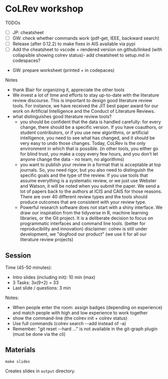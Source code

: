 # CoLRev workshop

TODOs

- [ ] JP: cheatsheet
- [ ] GW: check whether commands work (pdf-get, IEEE, backward search)
- [ ] Release (after 0.12.2) to make fixes in AIS available via pypi
- [ ] Add the cheatsheet to vscode + rendered version on github/linked (with collapsible showing colrev status)- add cheatsheet to setup.md in codespaces?
- GW: prepare worksheet (printed + in codepaces)


Notes
- thank Blair for organizing it, appreciate the other tools
- We invest a lot of time and efforts to stay up-to-date with the literature review discourse. This is important to design good literature review tools. For instance, we have received the JIT best paper award for our work on Artificial Intelligence and the Conduct of Literature Reviews.
- what distinguishes good literature review tools?
    - you should be confident that the data is handled carefully: for every change, there should be a specific version. If you have coauthors, or student contributors, or if you use new algorithms, or artificial intelligence, you need to see what has changed, and it should be very easy to undo those changes. Today, CoLRev is the only environment in which that is possible. (in other tools, you either go for blind trust, you make a copy every few hours, and you don't let anyone change the data - no team, no algorithms)
    - you want to publish your review in a format that is acceptable at top journals. So, you need rigor, but you also need to distinguish the specific goals and the type of the review. If you use tools that assume everything is a systematic review, or we just use Webster and Watson, it will be noted when you submit the paper. We send a lot of papers back to the authors at ICIS and CAIS for those reasons. There are over 40 different review types and the tools should produce outcomes that are consistent with your review type.
    - Powerful research software does not start with a shiny interface. We draw our inspiration from the tidyverse in R, machine learning libraries, or the Git project. It is a deliberate decision to focus on programmatic interfaces and command line tools. (better for reproducibility and innovation) 
disclaimer: colrev is still under development, we "dogfood our product" (we use it for all our literature review projects)


## Session

Time (45-50 minutes):

- Intro slides (including init): 10 min (max)
- 3 Tasks: 3x(9+2) = 33
- Last slide / questions: 3 min

Notes:

- When people enter the room: assign badges (depending on experience) and match people with high and low experience to work together
- show the command-line (the colrev init + colrev status)
- Use full commands (colrev search --add instead of -a)
- Remember: "git reset --hard ..." is not available in the git-graph plugin (must be done via the cli)

## Materials

```
make slides
```

Creates slides in `output` directory.

